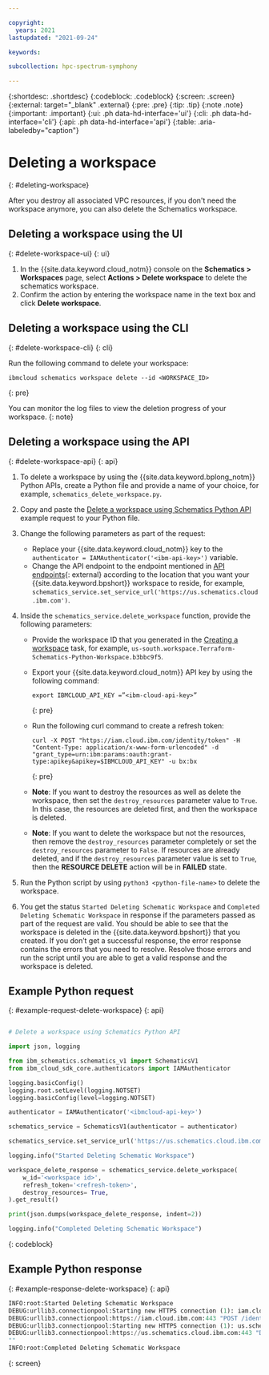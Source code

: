 ```yaml
---

copyright:
  years: 2021
lastupdated: "2021-09-24"

keywords: 

subcollection: hpc-spectrum-symphony

---
```


{:shortdesc: .shortdesc}
{:codeblock: .codeblock}
{:screen: .screen}
{:external: target="_blank" .external}
{:pre: .pre}
{:tip: .tip}
{:note .note}
{:important: .important}
{:ui: .ph data-hd-interface='ui'}
{:cli: .ph data-hd-interface='cli'}
{:api: .ph data-hd-interface='api'}
{:table: .aria-labeledby="caption"}

# Deleting a workspace
{: #deleting-workspace}

After you destroy all associated VPC resources, if you don't need the workspace anymore, you can also delete the Schematics workspace.

## Deleting a workspace using the UI
{: #delete-workspace-ui}
{: ui}

1. In the {{site.data.keyword.cloud_notm}} console on the **Schematics > Workspaces** page, select **Actions > Delete workspace** to delete the schematics workspace.
2. Confirm the action by entering the workspace name in the text box and click **Delete workspace**.

## Deleting a workspace using the CLI
{: #delete-workspace-cli}
{: cli}

Run the following command to delete your workspace:

```
ibmcloud schematics workspace delete --id <WORKSPACE_ID>
```
{: pre}

You can monitor the log files to view the deletion progress of your workspace.
{: note}

## Deleting a workspace using the API
{: #delete-workspace-api}
{: api}

1. To delete a workspace by using the {{site.data.keyword.bplong_notm}} Python APIs, create a Python file and provide a name of your choice, for example, `schematics_delete_workspace.py`.
2. Copy and paste the [Delete a workspace using Schematics Python API](/docs/ibm-spectrum-symphony?topic=ibm-spectrum-symphony-deleting-workspace#example-request-delete-workspace) example request to your Python file.
3. Change the following parameters as part of the request: 
    * Replace your {{site.data.keyword.cloud_notm}} key to the `authenticator = IAMAuthenticator('<ibm-api-key>')` variable.
    * Change the API endpoint to the endpoint mentioned in [API endpoints](https://cloud.ibm.com/apidocs/schematics?code=python#api-endpoints){: external} according to the location that you want your {{site.data.keyword.bpshort}} workspace to reside, for example, `schematics_service.set_service_url('https://us.schematics.cloud.ibm.com')`.
4. Inside the `schematics_service.delete_workspace` function, provide the following parameters:
    * Provide the workspace ID that you generated in the [Creating a workspace](/docs/ibm-spectrum-symphony?topic=ibm-spectrum-symphony-creating-workspace) task, for example, `us-south.workspace.Terraform-Schematics-Python-Workspace.b3bbc9f5`.
    * Export your {{site.data.keyword.cloud_notm}} API key by using the following command:
        
        ```
        export IBMCLOUD_API_KEY =”<ibm-cloud-api-key>” 
        ```
        {: pre}

    * Run the following curl command to create a refresh token:
    
        ```
        curl -X POST "https://iam.cloud.ibm.com/identity/token" -H "Content-Type: application/x-www-form-urlencoded" -d "grant_type=urn:ibm:params:oauth:grant-type:apikey&apikey=$IBMCLOUD_API_KEY" -u bx:bx 
        ```
        {: pre}

    * **Note**: If you want to destroy the resources as well as delete the workspace, then set the `destroy_resources` parameter value to `True`. In this case, the resources are deleted first, and then the workspace is deleted. 
    
    * **Note**: If you want to delete the workspace but not the resources, then remove the `destroy_resources` parameter completely or set the `destroy_resources` parameter to `False`. If resources are already deleted, and if the `destroy_resources` parameter value is set to `True`, then the **RESOURCE DELETE** action will be in **FAILED** state.

5. Run the Python script by using `python3 <python-file-name>` to delete the workspace.
6. You get the status `Started Deleting Schematic Workspace` and `Completed Deleting Schematic Workspace` in response if the parameters passed as part of the request are valid. You should be able to see that the workspace is deleted in the {{site.data.keyword.bpshort}} that you created. If you don’t get a successful response, the error response contains the errors that you need to resolve. Resolve those errors and run the script until you are able to get a valid response and the workspace is deleted.

## Example Python request
{: #example-request-delete-workspace}
{: api}

```python

# Delete a workspace using Schematics Python API

import json, logging

from ibm_schematics.schematics_v1 import SchematicsV1
from ibm_cloud_sdk_core.authenticators import IAMAuthenticator

logging.basicConfig()
logging.root.setLevel(logging.NOTSET)
logging.basicConfig(level=logging.NOTSET)

authenticator = IAMAuthenticator('<ibmcloud-api-key>')

schematics_service = SchematicsV1(authenticator = authenticator)

schematics_service.set_service_url('https://us.schematics.cloud.ibm.com')

logging.info("Started Deleting Schematic Workspace")

workspace_delete_response = schematics_service.delete_workspace(
    w_id='<workspace id>',
    refresh_token='<refresh-token>',
    destroy_resources= True,
).get_result()

print(json.dumps(workspace_delete_response, indent=2))

logging.info("Completed Deleting Schematic Workspace")
```
{: codeblock}

## Example Python response
{: #example-response-delete-workspace}
{: api}

```python
INFO:root:Started Deleting Schematic Workspace
DEBUG:urllib3.connectionpool:Starting new HTTPS connection (1): iam.cloud.ibm.com:443
DEBUG:urllib3.connectionpool:https://iam.cloud.ibm.com:443 "POST /identity/token HTTP/1.1" 200 987
DEBUG:urllib3.connectionpool:Starting new HTTPS connection (1): us.schematics.cloud.ibm.com:443
DEBUG:urllib3.connectionpool:https://us.schematics.cloud.ibm.com:443 "DELETE /v1/workspaces/us-south.workspace.Schematic-Sunil-Test-Workspace.5a4cbf11?destroy_resources=true HTTP/1.1" 200 2
""
INFO:root:Completed Deleting Schematic Workspace
```
{: screen}
